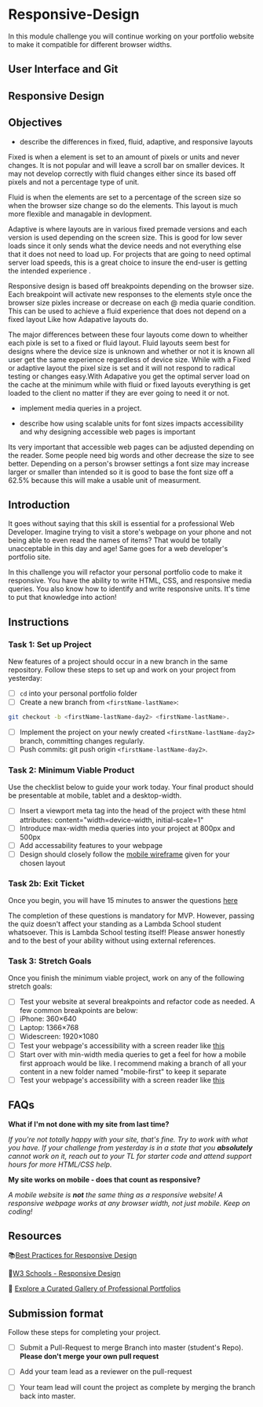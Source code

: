 # Responsive-Design

In this module challenge you will continue working on your portfolio website to make it compatible for different browser widths.

## User Interface and Git

## Responsive Design

## Objectives

- describe the differences in fixed, fluid, adaptive, and responsive layouts

Fixed is when a element is set to an amount of pixels or units and never changes. It is not popular and will leave a scroll bar on smaller devices. It may not develop correctly with fluid changes either since its based off pixels and not a percentage type of unit. 

Fluid is when the elements are set to a percentage of the screen size so when the browser size change so do the elements. This layout is much more flexible and managable in devlopment.  


Adaptive is where layouts are in various fixed premade versions and each version is used depending on the screen size. This is good for low sever loads since it only sends what the device needs and not everything else that it does not need to load up. For projects that are going to need optimal server load speeds, this is a great choice to insure the end-user is getting the intended experience .    


Responsive design is based off breakpoints depending on the browser size. Each breakpoint will activate new responses to the elements style once the browser size pixles increase or decrease on each @ media quarie condition. This can be used to achieve a fluid experience that does not depend on a fixed layout Like how Adapative layouts do.  


The major differences between these four layouts come down to wheither each pixle is set to a fixed or fluid layout. Fluid layouts seem best for designs where the device size is unknown and whether or not it is known all user get the same experience regardless of device size. While with a Fixed or adaptive layout the pixel size is set and it will not respond to radical testing or changes easy.With Adapative you get the optimal server load on the cache at the minimum while with fluid or fixed layouts everything is get loaded to the client no matter if they are ever going to need it or not. 


- implement media queries in a project.





- describe how using scalable units for font sizes impacts accessibility and why designing accessible web pages is important

Its very important that accessible web pages can be adjusted depending on the reader. Some people need big words and other decrease the size to see better. Depending on a person's browser settings a font size may increase larger or smaller than intended so it is good to base the font size off a 62.5% because this will make a usable unit of measurment.  


## Introduction

It goes without saying that this skill is essential for a professional Web Developer. Imagine trying to visit a store's webpage on your phone and not being able to even read the names of items? That would be totally unacceptable in this day and age! Same goes for a web developer's portfolio site.

In this challenge you will refactor your personal portfolio code to make it responsive. You have the ability to write HTML, CSS, and responsive media queries. You also know how to identify and write responsive units. It's time to put that knowledge into action!

## Instructions

### Task 1: Set up Project

New features of a project should occur in a new branch in the same repository. Follow these steps to set up and work on your project from yesterday:

- [ ] `cd` into your personal portfolio folder
- [ ] Create a new branch from `<firstName-lastName>`:

```bash
git checkout -b <firstName-lastName-day2> <firstName-lastName>.
```

- [ ] Implement the project on your newly created `<firstName-lastName-day2>` branch, committing changes regularly.
- [ ] Push commits: git push origin `<firstName-lastName-day2>`.

### Task 2: Minimum Viable Product

Use the checklist below to guide your work today. Your final product should be presentable at mobile, tablet and a desktop-width.

- [ ] Insert a viewport meta tag into the head of the project with these html attributes: content="width=device-width, initial-scale=1"
- [ ] Introduce max-width media queries into your project at 800px and 500px
- [ ] Add accessability features to your webpage
- [ ] Design should closely follow the [mobile wireframe](Wireframes/) given for your chosen layout

### Task 2b: Exit Ticket

Once you begin, you will have 15 minutes to answer the questions [here](https://app.codesignal.com/public-test/hALhPTQrbZCJtPYhn/F78eZwAGpSS3cR)

The completion of these questions is mandatory for MVP. However, passing the quiz doesn't affect your standing as a Lambda School student whatsoever. This is Lambda School testing itself! Please answer honestly and to the best of your ability without using external references.

### Task 3: Stretch Goals

Once you finish the minimum viable project, work on any of the following stretch goals:

- [ ]  Test your website at several breakpoints and refactor code as needed. A few common breakpoints are below:
  - [ ]  iPhone: 360×640
  - [ ]  Laptop: 1366×768
  - [ ]  Widescreen: 1920×1080
- [ ] Test your webpage's accessibility with a screen reader like [this](https://support.google.com/accessibility/answer/7031755?hl=en)
- [ ] Start over with min-width media queries to get a feel for how a mobile first approach would be like. I recommend making a branch of all your content in a new folder named "mobile-first" to keep it separate
- [ ] Test your webpage's accessibility with a screen reader like [this](https://support.google.com/accessibility/answer/7031755?hl=en)

## FAQs

**What if I'm not done with my site from last time?**

*If you're not totally happy with your site, that's fine. Try to work with what you have. If your challenge from yesterday is in a state that you **absolutely** cannot work on it, reach out to your TL for starter code and attend support hours for more HTML/CSS help.*

**My site works on mobile - does that count as responsive?**

*A mobile website is **not** the same thing as a responsive website! A responsive webpage works at any browser width, not just mobile. Keep on coding!*

## Resources

📚[Best Practices for Responsive Design](https://www.browserstack.com/guide/responsive-design-breakpoints)

🤝[W3 Schools - Responsive Design](https://www.w3schools.com/html/html_responsive.asp)

👀 [Explore a Curated Gallery of Professional Portfolios](https://wpamelia.com/portfolio-websites/#webdev)

## Submission format

Follow these steps for completing your project.

- [ ] Submit a Pull-Request to merge <firstName-lastName> Branch into master (student's  Repo). **Please don't merge your own pull request**
- [ ] Add your team lead as a reviewer on the pull-request
- [ ] Your team lead will count the project as complete by merging the branch back into master.

